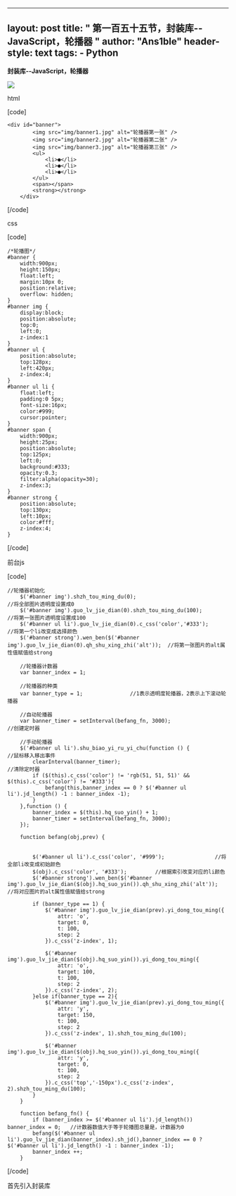 
---
layout: post
title: " 第一百五十五节，封装库--JavaScript，轮播器 "
author: "Ans1ble"
header-style: text
tags:
      - Python
---


**封装库--JavaScript，轮播器**

**![](https://images2015.cnblogs.com/blog/955761/201702/955761-20170227204133001-471785456.png)**



html

[code]

    <div id="banner">
            <img src="img/banner1.jpg" alt="轮播器第一张" />
            <img src="img/banner2.jpg" alt="轮播器第二张" />
            <img src="img/banner3.jpg" alt="轮播器第三张" />
            <ul>
                <li>●</li>
                <li>●</li>
                <li>●</li>
            </ul>
            <span></span>
            <strong></strong>
        </div>
[/code]

css

[code]

    /*轮播图*/
    #banner {
        width:900px;
        height:150px;
        float:left;
        margin:10px 0;
        position:relative;
        overflow: hidden;
    }
    #banner img {
        display:block;
        position:absolute;
        top:0;
        left:0;
        z-index:1
    }
    #banner ul {
        position:absolute;
        top:128px;
        left:420px;
        z-index:4;
    }
    #banner ul li {
        float:left;
        padding:0 5px;
        font-size:16px;
        color:#999;
        cursor:pointer;
    }
    #banner span {
        width:900px;
        height:25px;
        position:absolute;
        top:125px;
        left:0;
        background:#333;
        opacity:0.3;
        filter:alpha(opacity=30);
        z-index:3;
    }
    #banner strong {
        position:absolute;
        top:130px;
        left:10px;
        color:#fff;
        z-index:4;
    }
[/code]

前台js

[code]

    //轮播器初始化
        $('#banner img').shzh_tou_ming_du(0);                                     //将全部图片透明度设置成0
        $('#banner img').guo_lv_jie_dian(0).shzh_tou_ming_du(100);                //将第一张图片透明度设置成100
        $('#banner ul li').guo_lv_jie_dian(0).c_css('color','#333');              //将第一个li改变成选择颜色
        $('#banner strong').wen_ben($('#banner img').guo_lv_jie_dian(0).qh_shu_xing_zhi('alt'));  //将第一张图片的alt属性值赋值给strong
    
        //轮播器计数器
        var banner_index = 1;
    
        //轮播器的种类
        var banner_type = 1;               //1表示透明度轮播器，2表示上下滚动轮播器
    
        //自动轮播器
        var banner_timer = setInterval(befang_fn, 3000);                      //创建定时器
    
        //手动轮播器
        $('#banner ul li').shu_biao_yi_ru_yi_chu(function () {                //鼠标移入移出事件
            clearInterval(banner_timer);                                      //清除定时器
            if ($(this).c_css('color') != 'rgb(51, 51, 51)' && $(this).c_css('color') != '#333'){
                befang(this,banner_index == 0 ? $('#banner ul li').jd_length() -1 : banner_index -1);
            }
        },function () {
            banner_index = $(this).hq_suo_yin() + 1;
            banner_timer = setInterval(befang_fn, 3000);
        });
    
        function befang(obj,prev) {
    
    
            $('#banner ul li').c_css('color', '#999');                //将全部li改变成初始颜色
            $(obj).c_css('color', '#333');         //根据索引改变对应的li颜色
            $('#banner strong').wen_ben($('#banner img').guo_lv_jie_dian($(obj).hq_suo_yin()).qh_shu_xing_zhi('alt'));  //将对应图片的alt属性值赋值给strong
    
            if (banner_type == 1) {
                $('#banner img').guo_lv_jie_dian(prev).yi_dong_tou_ming({
                    attr: 'o',
                    target: 0,
                    t: 100,
                    step: 2
                }).c_css('z-index', 1);
    
                $('#banner img').guo_lv_jie_dian($(obj).hq_suo_yin()).yi_dong_tou_ming({
                    attr: 'o',
                    target: 100,
                    t: 100,
                    step: 2
                }).c_css('z-index', 2);
            }else if(banner_type == 2){
                $('#banner img').guo_lv_jie_dian(prev).yi_dong_tou_ming({
                    attr: 'y',
                    target: 150,
                    t: 100,
                    step: 2
                }).c_css('z-index', 1).shzh_tou_ming_du(100);
    
                $('#banner img').guo_lv_jie_dian($(obj).hq_suo_yin()).yi_dong_tou_ming({
                    attr: 'y',
                    target: 0,
                    t: 100,
                    step: 2
                }).c_css('top','-150px').c_css('z-index', 2).shzh_tou_ming_du(100);
            }
        }
    
        function befang_fn() {
            if (banner_index >= $('#banner ul li').jd_length()) banner_index = 0;   //计数器数值大于等于轮播图总量是，计数器为0
            befang($('#banner ul li').guo_lv_jie_dian(banner_index).sh_jd(),banner_index == 0 ? $('#banner ul li').jd_length() -1 : banner_index -1);
            banner_index ++;
        }
[/code]

 首先引入封装库

